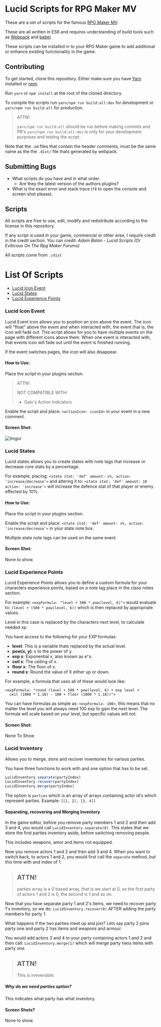 # Lucid Scripts for RPG Maker MV

These are a set of scripts for the famous [RPG Maker MV](http://www.rpgmakerweb.com/).

These are all written in ES6 and requires understanding of build tools such as [Webpack](https://webpack.github.io/) and [babel](https://babeljs.io/).

These scripts can be installed in to your RPG Maker game to add additional or enhance existing functionality in the game.

## Contributing

To get started, clone this repository. Either make sure you have [Yarn](https://yarnpkg.com/en/) installed or [npm](https://www.npmjs.com/).

Run `yarn` or `npm install` at the root of the cloned directory.

To compile the scripts run `yarn/npm run build:all:dev` for development or `yarn/npm run build:all` for production.

> ATTN!
>
> `yarn/npm run build:all` should be run before making commits and PR's
> `yarn/npm run build:all:dev` is only for your development purposes and testing the script.

Note that the `.md` files that contain the header comments, must be the same name as the the `.dist/` file thats generated by webpack.

## Submitting Bugs

- What scripts do you have and in what order.
  - Are they the latest version of the authors plugins?
- What is the exact error and stack trace (`f8` to open the console and screen shot please).

## Scripts

All scripts are free to use, edit, modify and redistribute according to the license in this repository.

If any script is used in your game, commercial or other wise, I require credit in the credit section. You can credit: *Adam Balan - Lucid Scripts (Or Eviticous On The Rpg Maker Forums)*

All scripts come from `./dist`

# List Of Scripts

- [Lucid Icon Event](#lucid-icon-event)
- [Lucid States](#lucid-states)
- [Lucid Experience Points](#lucid-experience-points)


### Lucid Icon Event

Lucid Event Icon allows you to position an icon above the event. The icon will "float" above the event and when interacted with, the event that is, the icon will fade out.
This script allows for you to have multiple events on the page with different icons above them. When one event is interacted with, that events icon will fade out until the event is finished running.

If the event switches pages, the icon will also disappear.

#### How to Use:

Place the script in your plugins section.

> ATTN!
>
> NOT COMPATIBLE WITH:
>
> - Galv's Action Indicators

Enable the script and place: `<actionIcon: iconId>` in your event in a new comment.

#### Screen Shot:

![Imgur](http://i.imgur.com/Litg1XM.png)

### Lucid States

Lucid states allows you to create states with note tags that increase or decrease core stats by a percentage.

For example, placing: `<state stat: 'def' amount: x%, action: 'increase/decrease'>` and altering it to: `<state stat: 'def' amount: 10 action: 'increase'>` will increase the defence stat of that player or enemy effected by 10%.

#### How to Use:

Place the script in your plugins section.

Enable the script and place: `<state stat: 'def' amount: x%, action: 'increase/decrease'>` in your state note box.

Multiple state note tags can be used on the same event.

#### Screen Shot:

None to show.

### Lucid Experience Points

Lucid Experience Points allows you to define a custom formula for your characters experience points, based on a note tag place in the class notes section.

For example: `<expFormula: "level + 500 * pow(level, 6)">` would evaluate to: `(level + (500 * pow(level, 6))` which is then replaced by appropriate values.

Level in this case is replaced by the characters next level, to calculate needed xp.

You have access to the following for your EXP formulas:

- **level**: This is a variable thats replaced by the actual level.
- **pow(x, y)**: x to the power of y.
- **exp x**: Exponential x, also known as e^x.
- **ceil x**: The ceiling of x.
- **floor x**: The floor of x.
- **round x**: Round the value of X either up or down.

For example, a formula that uses all of these would look like:

```
<expFormula: "round (level + 500 * pow(level, 6) + exp level +
  ceil (1000 * 1.18) - 100 + floor (1000 * 1.18))">
```

You can have formulas as simple as: `<expFormula: 100>`, this means that no
matter the level you will always need 100 exp to gain the next level. The
formula will scale based on your level, but specific values will not.

#### Screen Shot:

None To Show

### Lucid Inventory

Allows you to merge, store and recover inventories for various parties.

You have three functions to work with and one option that has to be set.

```js
LucidInventory.separate(partyIndex)
LucidInventory.recover(partyIndex)
LucidInventory.merge(partyIndex)
```

The option is `parties` which is an array of arrays containing actor id's
which represent parties. Example: `[[1, 2], [3, 4]]`

#### Separating, recovering and Merging Inventory

In the game editor, before you remove party members 1 and 2 and then add 3 and 4,
you would call `LucidInventory.separate(0)`. This states that
we store the first parties inventory aside, before switching removing people.

This includes weapons, amor and items not equipped.

Now you remove actors 1 and 2 and then add 3 and 4. When you want to switch back,
to actors 1 and 2, you would first call the `separate` method, but this time with
and index of 1.

> ## ATTN!
>
> parties array is a 0 based array, that is we start at 0, so the first party
> of actors 1 and 2 is 0, the second is 1 and so on.

Now that you have separate party 1 and 2's items, we need to recover party
1's inventory, so we do: `LucidInventory.recover(0)` AFTER adding
the party members for party 1.

What happens if the two parties meet up and join? Lets say party 2 joins party one
and party 2 has items and weapons and armour.

You would add actors 3 and 4 to your party containing actors 1 and 2 and then
call: `LucidInventory.merge(1)` which will merge party twos items with
party one.

> ## ATTN!
>
> This is irreversible.

##### Why do we need parties option?

This indicates what party has what inventory.

#### Screen Shots?

None to show.
